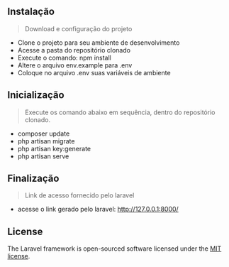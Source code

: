 ## Instalação
> Download e configuração do projeto

- Clone o projeto para seu ambiente de desenvolvimento
- Acesse a pasta do repositório clonado
- Execute o comando: npm install
- Altere o arquivo env.example para .env
- Coloque no arquivo .env suas variáveis de ambiente

## Inicialização
> Execute os comando abaixo em sequência, dentro do repositório clonado.

- composer update
- php artisan migrate
- php artisan key:generate
- php artisan serve

## Finalização
> Link de acesso fornecido pelo laravel
- acesse o link gerado pelo laravel: http://127.0.0.1:8000/


## License
The Laravel framework is open-sourced software licensed under the [MIT license](https://opensource.org/licenses/MIT).
